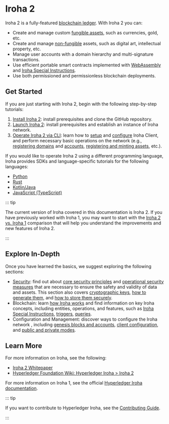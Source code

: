 # Iroha 2

Iroha 2 is a fully-featured [blockchain ledger](/reference/glossary.md#blockchain-ledgers). With Iroha 2 you can:
- Create and manage custom [fungible assets](/reference/glossary.md#fungible-assets), such as currencies, gold, etc.
- Create and manage [non-fungible](/reference/glossary.md#non-fungible-assets) assets, such as digital art, intellectual property, etc.
- Manage user accounts with a domain hierarchy and multi-signature transactions.
- Use efficient portable smart contracts implemented with [WebAssembly](/blockchain/wasm.md) and [Iroha Special Instructions](/blockchain/instructions.md).
- Use both permissioned and permissionless blockchain deployments.

## Get Started

If you are just starting with Iroha 2, begin with the following step-by-step tutorials:
1. [Install Iroha 2](/get-started/install-iroha-2.md): install prerequisites and clone the GitHub repository.
2. [Launch Iroha 2](/get-started/launch-iroha-2.md): install prerequisites and establish an instance of Iroha network.
3. [Operate Iroha 2 via CLI](/get-started/operate-iroha-2-via-cli.md): learn how to [setup](operate-iroha-2-via-cli.md#_1-set-up-iroha-client-cli) and [configure](operate-iroha-2-via-cli.md#_2-configure-iroha-client-cli) Iroha Client, and perform necessary basic operations on the network (e.g., [registering domains](operate-iroha-2-via-cli.md#_3-register-a-domain) and [accounts](operate-iroha-2-via-cli.md#_4-register-an-account), [registering and minting assets](operate-iroha-2-via-cli.md#_6-register-and-mint-assets), etc.).

If you would like to operate Iroha 2 using a different programming language, Iroha provides SDKs and language-specific tutorials for the following languages:
- [Python](/guide/tutorials/python.md)
- [Rust](/guide/tutorials/rust.md)
- [Kotlin/Java](/guide/tutorials/kotlin-java.md)
- [JavaScript (TypeScript)](/guide/tutorials/javascript.md)

::: tip

The current version of Iroha covered in this documentation is Iroha 2. If you have previously worked with Iroha 1, you may want to start with the [Iroha 2 vs. Iroha 1](/get-started/iroha-2.md) comparison that will help you understand the improvements and new features of Iroha 2.

:::

## Explore In-Depth

Once you have learned the basics, we suggest exploring the following sections:
- [Security](/guide/security/index.md): find out about [core security principles](/guide/security/security-principles.md) and [operational security measures](/guide/security/operational-security.md) that are necessary to ensure the safety and validity of data and assets. This section also covers [cryptographic keys](/guide/security/public-key-cryptography.md), [how to generate them](/guide/security/generating-cryptographic-keys.md), and [how to store them securely](/guide/security/storing-cryptographic-keys.md).
- Blockchain: learn [how Iroha works](../blockchain/how-iroha-works.md) and find information on key Iroha concepts, including entities, operations, and features, such as [Iroha Special Instructions](/blockchain/instructions.md), [triggers](/blockchain/triggers.md), [queries](/blockchain/queries.md).
- Configuration and Management: discover ways to configure the Iroha network , including [genesis blocks and accounts](/guide/configure/genesis.md), [client configuration](/guide/configure/client-configuration.md), and [public and private modes](/guide/configure/modes.md).

<!-- TODO: add head topics for all sections, then add the links here; review the order (?) -->

## Learn More

For more information on Iroha, see the following:
- [Iroha 2 Whitepaper](https://github.com/hyperledger/iroha/tree/main/docs/source/iroha_2_whitepaper.md)
- [Hyperledger Foundation Wiki: Hyperledger Iroha > Iroha 2](https://wiki.hyperledger.org/display/iroha/Iroha+2)

For more information on Iroha 1, see the official [Hyperledger Iroha documentation](https://iroha.readthedocs.io/en/develop/index.html).

::: tip

If you want to contribute to Hyperledger Iroha, see the [Contributing Guide](https://github.com/hyperledger/iroha/blob/main/CONTRIBUTING.md).

:::
